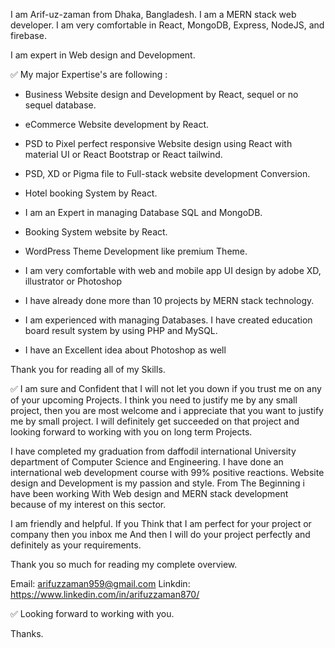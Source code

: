 I am Arif-uz-zaman from Dhaka, Bangladesh. I am a MERN stack web developer. I am very comfortable in React, MongoDB, Express, NodeJS, and firebase.

I am expert in Web design and Development.

✅ My major Expertise's are following :

- Business Website design and Development by React, sequel or no sequel database.

- eCommerce Website development by React.

- PSD to Pixel perfect responsive Website design using React with material UI or React Bootstrap or React tailwind.

- PSD, XD or Pigma file to Full-stack website development Conversion.

- Hotel booking System by React.

- I am an Expert in managing Database SQL and MongoDB.

- Booking System website by React.

- WordPress Theme Development like premium Theme.

- I am very comfortable with web and mobile app UI design by adobe XD, illustrator or Photoshop

- I have already done more than 10 projects by MERN stack technology.

- I am experienced with managing Databases. I have created education board result system by using PHP and MySQL.

- I have an Excellent idea about Photoshop as well

Thank you for reading all of my Skills.

✅ I am sure and Confident that I will not let you down if you trust me on any of your upcoming Projects. I think you need to justify me by any small project, then you are most welcome and i appreciate that you want to justify me by small project. I will definitely get succeeded on that project and looking forward to working with you on long term Projects.

I have completed my graduation from daffodil international University department of Computer Science and Engineering. I have done an international web development course with 99% positive reactions.
Website design and Development is my passion and style. From The Beginning i have been working With Web design and MERN stack development because of my interest on this sector.

I am friendly and helpful. If you Think that I am perfect for your project or company then you inbox me And then I will do your project perfectly and definitely as your requirements.


Thank you so much for reading my complete overview.

Email: arifuzzaman959@gmail.com
Linkdin: https://www.linkedin.com/in/arifuzzaman870/

✅ Looking forward to working with you.

Thanks.
